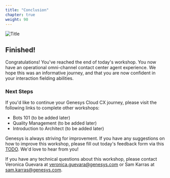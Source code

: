 ```yaml
---
title: "Conclusion"
chapter: true
weight: 90
---
```

![Title](/images/Conclusion.jpg)

## Finished!

Congratulations! You've reached the end of today's workshop. You now have an operational omni-channel contact center agent experience. We hope this was an informative journey, and that you are now confident in your interaction fielding abilities.  

### Next Steps
If you'd like to continue your Genesys Cloud CX journey, please visit the following links to complete other workshops:

* Bots 101 (to be added later)
* Quality Management (to be added later)
* Introduction to Architect (to be added later)

Genesys is always striving for improvement. If you have any suggestions on how to improve this workshop, please fill out today's feedback form via this [TODO](TODO). We'd love to hear from you!

If you have any technical questions about this workshop, please contact Veronica Guevara at veronica.guevara@genesys.com or Sam Karras at sam.karras@genesys.com.


